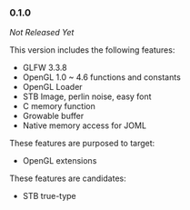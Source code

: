 ### 0.1.0

_Not Released Yet_

This version includes the following features:

- GLFW 3.3.8
- OpenGL 1.0 ~ 4.6 functions and constants
- OpenGL Loader
- STB Image, perlin noise, easy font
- C memory function
- Growable buffer
- Native memory access for JOML

These features are purposed to target:

- OpenGL extensions

These features are candidates:

- STB true-type
